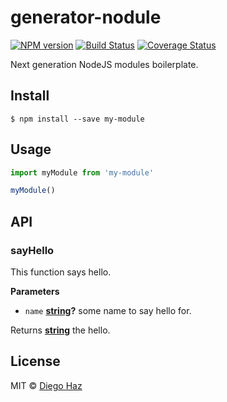 # generator-nodule

[![NPM version](https://img.shields.io/npm/v/generator-nodule.svg?style=flat-square)](https://npmjs.org/package/nodule)
[![Build Status](https://img.shields.io/travis/diegohaz/nodule/generator-nodule.svg?style=flat-square)](https://travis-ci.org/diegohaz/nodule) [![Coverage Status](https://img.shields.io/codecov/c/github/diegohaz/nodule/generator-nodule.svg?style=flat-square)](https://codecov.io/gh/diegohaz/nodule/branch/generator-nodule)

Next generation NodeJS modules boilerplate.

## Install

    $ npm install --save my-module

## Usage

```js
import myModule from 'my-module'

myModule()
```

## API

<!-- Generated by documentation.js. Update this documentation by updating the source code. -->

### sayHello

This function says hello.

**Parameters**

-   `name` **[string](https://developer.mozilla.org/en-US/docs/Web/JavaScript/Reference/Global_Objects/String)?** some name to say hello for.

Returns **[string](https://developer.mozilla.org/en-US/docs/Web/JavaScript/Reference/Global_Objects/String)** the hello.

## License

MIT © [Diego Haz](https://github.com/diegohaz)
